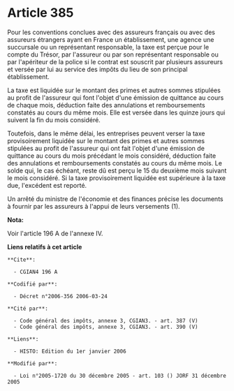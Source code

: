 # Article 385

Pour les conventions conclues avec des assureurs français ou avec des assureurs étrangers ayant en France un établissement,
une agence une succursale ou un représentant responsable, la taxe est perçue pour le compte du Trésor, par l'assureur ou par
son représentant responsable ou par l'apériteur de la police si le contrat est souscrit par plusieurs assureurs et versée par
lui au service des impôts du lieu de son principal établissement.

La taxe est liquidée sur le montant des primes et autres sommes stipulées au profit de l'assureur qui font l'objet d'une
émission de quittance au cours de chaque mois, déduction faite des annulations et remboursements constatés au cours du même
mois. Elle est versée dans les quinze jours qui suivent la fin du mois considéré.

Toutefois, dans le même délai, les entreprises peuvent verser la taxe provisoirement liquidée sur le montant des primes et
autres sommes stipulées au profit de l'assureur qui ont fait l'objet d'une émission de quittance au cours du mois précédant
le mois considéré, déduction faite des annulations et remboursements constatés au cours du même mois. Le solde qui, le cas
échéant, reste dû est perçu le 15 du deuxième mois suivant le mois considéré. Si la taxe provisoirement liquidée est
supérieure à la taxe due, l'excédent est reporté.

Un arrêté du ministre de l'économie et des finances précise les documents à fournir par les assureurs à l'appui de leurs
versements (1).

**Nota:**

Voir l'article 196 A de l'annexe IV.

**Liens relatifs à cet article**

	**Cite**:

	  - CGIAN4 196 A

	**Codifié par**:

	  - Décret n°2006-356 2006-03-24

	**Cité par**:

	  - Code général des impôts, annexe 3, CGIAN3. - art. 387 (V)
	  - Code général des impôts, annexe 3, CGIAN3. - art. 390 (V)

	**Liens**:

	  - HISTO: Edition du 1er janvier 2006

	**Modifié par**:

	  - Loi n°2005-1720 du 30 décembre 2005 - art. 103 () JORF 31 décembre 2005

